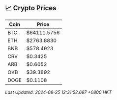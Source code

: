 ## 📈 Crypto Prices

| Coin | Price |
| ---- | ----- |
| BTC | $64111.5756 |
| ETH | $2763.8830 |
| BNB | $578.4923 |
| CRV | $0.3425 |
| ARB | $0.6052 |
| OKB | $39.3892 |
| DOGE | $0.1108 |

_Last Updated: 2024-08-25 12:31:52.697 +0800 HKT_